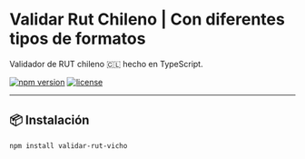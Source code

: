 # Validar Rut Chileno | Con diferentes tipos de formatos

Validador de RUT chileno 🇨🇱 hecho en TypeScript.

[![npm version](https://img.shields.io/npm/v/validar-rut-vicho.svg)](https://www.npmjs.com/package/validar-rut-vicho)
[![license](https://img.shields.io/npm/l/validar-rut-vicho)](LICENSE)

---

## 📦 Instalación

```bash
npm install validar-rut-vicho
